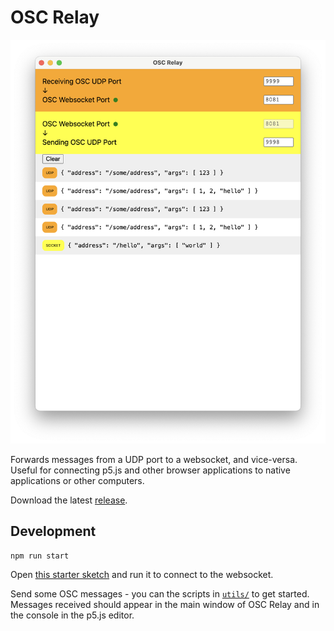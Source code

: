 # OSC Relay

![An application titled OSC Relay showing OSC messages forwarded from UDP to a websocket and vice-versa](<OSC Relay.png>)

Forwards messages from a UDP port to a websocket, and vice-versa. Useful for connecting p5.js and other browser applications to native applications or other computers.

Download the latest [release](https://github.com/mngyuan/OSC-Relay/releases).

## Development

```
npm run start
```

Open [this starter sketch](https://editor.p5js.org/mngyuan/sketches/hA9CeepA-) and run it to connect to the websocket.

Send some OSC messages - you can the scripts in [`utils/`](/utils) to get started. Messages received should appear in the main window of OSC Relay and in the console in the p5.js editor.
